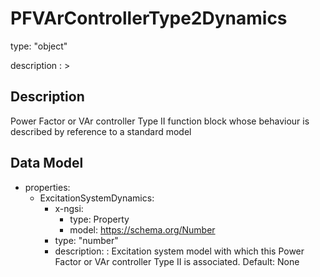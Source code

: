 # PFVArControllerType2Dynamics
type: "object"
description : >
## Description
Power Factor or VAr controller Type II function block whose behaviour is described by reference to a standard model

## Data Model
  - properties:
    - ExcitationSystemDynamics:
      - x-ngsi:
        - type: Property
        - model: https://schema.org/Number
      - type: "number"
      - description: : Excitation system model with which this Power Factor or VAr controller Type II is associated. Default: None

